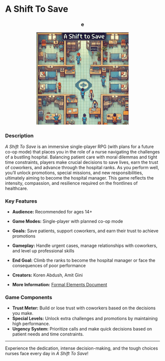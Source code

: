 # A Shift To Save

<div align="center">
  <h3><strong>e</strong></h3>
</div>

<div align="center">
  <img src="Last-Heaven-Logo.jpg" width="300"/>
</div>

### Description
*A Shift To Save* is an immersive single-player RPG (with plans for a future co-op mode) that places you in the role of a nurse navigating the challenges of a bustling hospital. Balancing patient care with moral dilemmas and tight time constraints, players make crucial decisions to save lives, earn the trust of coworkers, and advance through the hospital ranks. As you perform well, you’ll unlock promotions, special missions, and new responsibilities, ultimately aiming to become the hospital manager. This game reflects the intensity, compassion, and resilience required on the frontlines of healthcare.

### Key Features

- **Audience:** Recommended for ages 14+  
- **Game Modes:** Single-player with planned co-op mode  
- **Goals:** Save patients, support coworkers, and earn their trust to achieve promotions  
- **Gameplay:** Handle urgent cases, manage relationships with coworkers, and level up professional skills  
- **End Goal:** Climb the ranks to become the hospital manager or face the consequences of poor performance  
- **Creators:** Koren Abdush, Amit Gini  

- **More Information:** [Formal Elements Document](https://github.com/GiniProj/Shift-To-Save/blob/main/Formal-elements.md)  

### Game Components

- **Trust Meter:** Build or lose trust with coworkers based on the decisions you make.
- **Special Levels:** Unlock extra challenges and promotions by maintaining high performance.
- **Urgency System:** Prioritize calls and make quick decisions based on patient needs and time constraints.

---

Experience the dedication, intense decision-making, and the tough choices nurses face every day in *A Shift To Save*!
